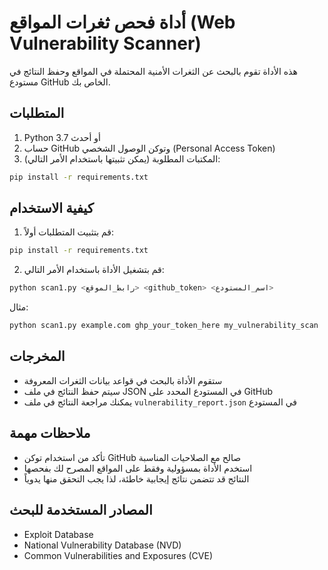 # أداة فحص ثغرات المواقع (Web Vulnerability Scanner)

هذه الأداة تقوم بالبحث عن الثغرات الأمنية المحتملة في المواقع وحفظ النتائج في مستودع GitHub الخاص بك.

## المتطلبات

1. Python 3.7 أو أحدث
2. حساب GitHub وتوكن الوصول الشخصي (Personal Access Token)
3. المكتبات المطلوبة (يمكن تثبيتها باستخدام الأمر التالي):
```bash
pip install -r requirements.txt
```

## كيفية الاستخدام

1. قم بتثبيت المتطلبات أولاً:
```bash
pip install -r requirements.txt
```

2. قم بتشغيل الأداة باستخدام الأمر التالي:
```bash
python scan1.py <رابط_الموقع> <github_token> <اسم_المستودع>
```

مثال:
```bash
python scan1.py example.com ghp_your_token_here my_vulnerability_scan
```

## المخرجات

- ستقوم الأداة بالبحث في قواعد بيانات الثغرات المعروفة
- سيتم حفظ النتائج في ملف JSON في المستودع المحدد على GitHub
- يمكنك مراجعة النتائج في ملف `vulnerability_report.json` في المستودع

## ملاحظات مهمة

- تأكد من استخدام توكن GitHub صالح مع الصلاحيات المناسبة
- استخدم الأداة بمسؤولية وفقط على المواقع المصرح لك بفحصها
- النتائج قد تتضمن نتائج إيجابية خاطئة، لذا يجب التحقق منها يدوياً

## المصادر المستخدمة للبحث

- Exploit Database
- National Vulnerability Database (NVD)
- Common Vulnerabilities and Exposures (CVE)